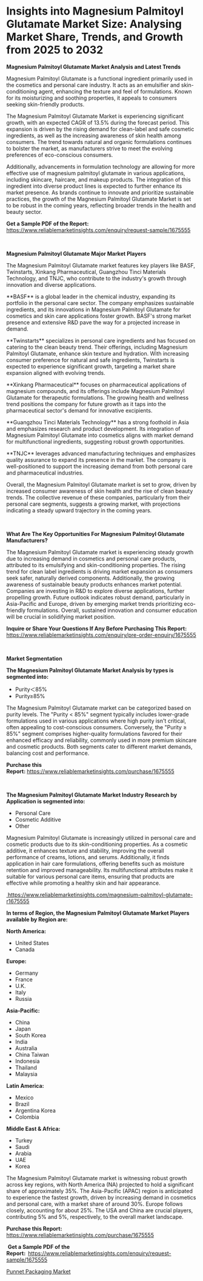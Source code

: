 <p><h1>Insights into Magnesium Palmitoyl Glutamate Market Size: Analysing Market Share, Trends, and Growth from 2025 to 2032</h1></p><p><strong>Magnesium Palmitoyl Glutamate Market Analysis and Latest Trends</strong></p>
<p><p>Magnesium Palmitoyl Glutamate is a functional ingredient primarily used in the cosmetics and personal care industry. It acts as an emulsifier and skin-conditioning agent, enhancing the texture and feel of formulations. Known for its moisturizing and soothing properties, it appeals to consumers seeking skin-friendly products.</p><p>The Magnesium Palmitoyl Glutamate Market is experiencing significant growth, with an expected CAGR of 13.5% during the forecast period. This expansion is driven by the rising demand for clean-label and safe cosmetic ingredients, as well as the increasing awareness of skin health among consumers. The trend towards natural and organic formulations continues to bolster the market, as manufacturers strive to meet the evolving preferences of eco-conscious consumers.</p><p>Additionally, advancements in formulation technology are allowing for more effective use of magnesium palmitoyl glutamate in various applications, including skincare, haircare, and makeup products. The integration of this ingredient into diverse product lines is expected to further enhance its market presence. As brands continue to innovate and prioritize sustainable practices, the growth of the Magnesium Palmitoyl Glutamate Market is set to be robust in the coming years, reflecting broader trends in the health and beauty sector.</p></p>
<p><strong>Get a Sample PDF of the Report:&nbsp;</strong> <a href="https://www.reliablemarketinsights.com/enquiry/request-sample/1675555?utm_campaign=3011&utm_medium=2&utm_source=Github&utm_content=ia&utm_term=31032025&utm_id=magnesium-palmitoyl-glutamate">https://www.reliablemarketinsights.com/enquiry/request-sample/1675555</a></p>
<p>&nbsp;</p>
<p><strong>Magnesium Palmitoyl Glutamate Major Market Players</strong></p>
<p><p>The Magnesium Palmitoyl Glutamate market features key players like BASF, Twinstarts, Xinkang Pharmaceutical, Guangzhou Tinci Materials Technology, and TNJC, who contribute to the industry's growth through innovation and diverse applications.</p><p>**BASF** is a global leader in the chemical industry, expanding its portfolio in the personal care sector. The company emphasizes sustainable ingredients, and its innovations in Magnesium Palmitoyl Glutamate for cosmetics and skin care applications foster growth. BASF's strong market presence and extensive R&D pave the way for a projected increase in demand.</p><p>**Twinstarts** specializes in personal care ingredients and has focused on catering to the clean beauty trend. Their offerings, including Magnesium Palmitoyl Glutamate, enhance skin texture and hydration. With increasing consumer preference for natural and safe ingredients, Twinstarts is expected to experience significant growth, targeting a market share expansion aligned with evolving trends.</p><p>**Xinkang Pharmaceutical** focuses on pharmaceutical applications of magnesium compounds, and its offerings include Magnesium Palmitoyl Glutamate for therapeutic formulations. The growing health and wellness trend positions the company for future growth as it taps into the pharmaceutical sector's demand for innovative excipients.</p><p>**Guangzhou Tinci Materials Technology** has a strong foothold in Asia and emphasizes research and product development. Its integration of Magnesium Palmitoyl Glutamate into cosmetics aligns with market demand for multifunctional ingredients, suggesting robust growth opportunities.</p><p>**TNJC** leverages advanced manufacturing techniques and emphasizes quality assurance to expand its presence in the market. The company is well-positioned to support the increasing demand from both personal care and pharmaceutical industries.</p><p>Overall, the Magnesium Palmitoyl Glutamate market is set to grow, driven by increased consumer awareness of skin health and the rise of clean beauty trends. The collective revenue of these companies, particularly from their personal care segments, suggests a growing market, with projections indicating a steady upward trajectory in the coming years.</p></p>
<p>&nbsp;</p>
<p><strong>What Are The Key Opportunities For Magnesium Palmitoyl Glutamate Manufacturers?</strong></p>
<p><p>The Magnesium Palmitoyl Glutamate market is experiencing steady growth due to increasing demand in cosmetics and personal care products, attributed to its emulsifying and skin-conditioning properties. The rising trend for clean label ingredients is driving market expansion as consumers seek safer, naturally derived components. Additionally, the growing awareness of sustainable beauty products enhances market potential. Companies are investing in R&D to explore diverse applications, further propelling growth. Future outlook indicates robust demand, particularly in Asia-Pacific and Europe, driven by emerging market trends prioritizing eco-friendly formulations. Overall, sustained innovation and consumer education will be crucial in solidifying market position.</p></p>
<p><strong>Inquire or Share Your Questions If Any Before Purchasing This Report:</strong> <a href="https://www.reliablemarketinsights.com/enquiry/pre-order-enquiry/1675555?utm_campaign=3011&utm_medium=2&utm_source=Github&utm_content=ia&utm_term=31032025&utm_id=magnesium-palmitoyl-glutamate">https://www.reliablemarketinsights.com/enquiry/pre-order-enquiry/1675555</a></p>
<p>&nbsp;</p>
<p><strong>Market Segmentation</strong></p>
<p><strong>The Magnesium Palmitoyl Glutamate Market Analysis by types is segmented into:</strong></p>
<p><ul><li>Purity＜85%</li><li>Purity≥85%</li></ul></p>
<p><p>The Magnesium Palmitoyl Glutamate market can be categorized based on purity levels. The "Purity < 85%" segment typically includes lower-grade formulations used in various applications where high purity isn't critical, often appealing to cost-conscious consumers. Conversely, the "Purity ≥ 85%" segment comprises higher-quality formulations favored for their enhanced efficacy and reliability, commonly used in more premium skincare and cosmetic products. Both segments cater to different market demands, balancing cost and performance.</p></p>
<p><strong>Purchase this Report:&nbsp;</strong><a href="https://www.reliablemarketinsights.com/purchase/1675555?utm_campaign=3011&utm_medium=2&utm_source=Github&utm_content=ia&utm_term=31032025&utm_id=magnesium-palmitoyl-glutamate">https://www.reliablemarketinsights.com/purchase/1675555</a></p>
<p>&nbsp;</p>
<p><strong>The Magnesium Palmitoyl Glutamate Market Industry Research by Application is segmented into:</strong></p>
<p><ul><li>Personal Care</li><li>Cosmetic Additive</li><li>Other</li></ul></p>
<p><p>Magnesium Palmitoyl Glutamate is increasingly utilized in personal care and cosmetic products due to its skin-conditioning properties. As a cosmetic additive, it enhances texture and stability, improving the overall performance of creams, lotions, and serums. Additionally, it finds application in hair care formulations, offering benefits such as moisture retention and improved manageability. Its multifunctional attributes make it suitable for various personal care items, ensuring that products are effective while promoting a healthy skin and hair appearance.</p></p>
<p><a href="https://www.reliablemarketinsights.com/magnesium-palmitoyl-glutamate-r1675555?utm_campaign=3011&utm_medium=2&utm_source=Github&utm_content=ia&utm_term=31032025&utm_id=magnesium-palmitoyl-glutamate">&nbsp;https://www.reliablemarketinsights.com/magnesium-palmitoyl-glutamate-r1675555</a></p>
<p><strong>In terms of Region, the Magnesium Palmitoyl Glutamate Market Players available by Region are:</strong></p>
<p>
    <p> <strong> North America: </strong>
        <ul>
            <li>United States</li>
            <li>Canada</li>
        </ul>
        </p> 
    <p> <strong> Europe: </strong>
        <ul>
            <li>Germany</li>
            <li>France</li>
            <li>U.K.</li>
            <li>Italy</li>
            <li>Russia</li>
        </ul>
        </p> 
    <p> <strong> Asia-Pacific: </strong>
        <ul>
            <li>China</li>
            <li>Japan</li>
            <li>South Korea</li>
            <li>India</li>
            <li>Australia</li>
            <li>China Taiwan</li>
            <li>Indonesia</li>
            <li>Thailand</li>
            <li>Malaysia</li>
        </ul>
        </p> 
    <p> <strong> Latin America: </strong>
        <ul>
            <li>Mexico</li>
            <li>Brazil</li>
            <li>Argentina Korea</li>
            <li>Colombia</li>
        </ul>
        </p> 
    <p> <strong> Middle East & Africa: </strong>
        <ul>
            <li>Turkey</li>
            <li>Saudi</li>
            <li>Arabia</li>
            <li>UAE</li>
            <li>Korea</li>
        </ul>
    </p>
    </p>
<p><p>The Magnesium Palmitoyl Glutamate market is witnessing robust growth across key regions, with North America (NA) projected to hold a significant share of approximately 35%. The Asia-Pacific (APAC) region is anticipated to experience the fastest growth, driven by increasing demand in cosmetics and personal care, with a market share of around 30%. Europe follows closely, accounting for about 25%. The USA and China are crucial players, contributing 5% and 5%, respectively, to the overall market landscape.</p></p>
<p><strong>Purchase this Report: </strong><a href="https://www.reliablemarketinsights.com/purchase/1675555?utm_campaign=3011&utm_medium=2&utm_source=Github&utm_content=ia&utm_term=31032025&utm_id=magnesium-palmitoyl-glutamate">https://www.reliablemarketinsights.com/purchase/1675555</a></p>
<p>&nbsp;<strong>Get a Sample PDF of the Report:&nbsp;&nbsp;</strong><a href="https://www.reliablemarketinsights.com/enquiry/request-sample/1675555?utm_campaign=3011&utm_medium=2&utm_source=Github&utm_content=ia&utm_term=31032025&utm_id=magnesium-palmitoyl-glutamate">https://www.reliablemarketinsights.com/enquiry/request-sample/1675555</a></p>
<p><strong></strong></p>
<p><p><a href="https://github.com/pidlisseas/Market-Research-Report-List-1/blob/main/punnet-packaging-market.md?utm_campaign=3011&utm_medium=2&utm_source=Github&utm_content=ia&utm_term=31032025&utm_id=magnesium-palmitoyl-glutamate">Punnet Packaging Market</a></p></p>